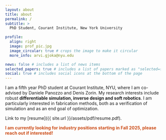 ```yaml
---
layout: about
title: about
permalink: /
subtitle: >
  PhD Student, Courant Institute, New York University 

profile:
  align: right
  image: prof_pic.jpg
  image_circular: true # crops the image to make it circular
  more_info: arvi.gjoka@nyu.edu

news: false # includes a list of news items
selected_papers: true # includes a list of papers marked as "selected={true}"
social: true # includes social icons at the bottom of the page
---
```


I am a fifth year PhD student at Courant Institute, NYU, where I am co-advised by Daniele Panozzo and Denis Zorin. My research interests include robust **differentiable simulation, inverse design and soft robotics**. I am particularly interested in fabrication methods, both as a verification of simulation and as an end goal of optimization.
 <!-- I am particularly focused in robust methods that are demonstrable via fabrication. -->

Link to my [resume]({{ site.url }}/assets/pdf/resume.pdf).

<span style="color:#cb4b16">**I am currently looking for industry positions starting in Fall 2025, please reach out if interested!**</span>

<!-- Write your biography here. Tell the world about yourself. Link to your favorite [subreddit](http://reddit.com). You can put a picture in, too. The code is already in, just name your picture `prof_pic.jpg` and put it in the `img/` folder.

Put your address / P.O. box / other info right below your picture. You can also disable any of these elements by editing `profile` property of the YAML header of your `_pages/about.md`. Edit `_bibliography/papers.bib` and Jekyll will render your [publications page](/al-folio/publications/) automatically.

Link to your social media connections, too. This theme is set up to use [Font Awesome icons](https://fontawesome.com/) and [Academicons](https://jpswalsh.github.io/academicons/), like the ones below. Add your Facebook, Twitter, LinkedIn, Google Scholar, or just disable all of them. -->
